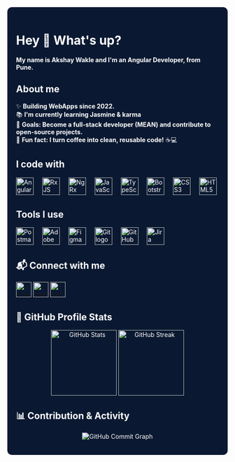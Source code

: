 <div style="background-color: #0a1931; color: white; padding: 20px; border-radius: 10px;">
  
<h1 align="left">Hey 👋 What's up?</h1>

<p align="left"><b>My name is Akshay Wakle and I'm an Angular Developer, from Pune.</b></b></p>

<h2 align="left">About me</h2>

<p align="left">
✨ <b>Building WebApps since 2022.</b><br>
📚 <b>I'm currently learning Jasmine & karma</b> <br>
🎯 <b>Goals: Become a full-stack developer (MEAN) and contribute to open-source projects.</b><br>
🎲 <b>Fun fact: I turn coffee into clean, reusable code!</b> ☕💻
</p>

<h2 align="left">I code with</h2>

<div align="left">
  <img src="https://cdn.jsdelivr.net/gh/devicons/devicon/icons/angularjs/angularjs-original.svg" height="40" alt="Angular logo" />
  <img width="12" />
  <img src="https://raw.githubusercontent.com/reactivex/reactivex.github.io/master/assets/Rx_Logo_S.png" height="40" alt="RxJS logo" />
  <img width="12" />
  <img src="https://ngrx.io/assets/images/badge.svg" height="40" alt="NgRx logo" />
  <img width="12" />
  <img src="https://cdn.jsdelivr.net/gh/devicons/devicon/icons/javascript/javascript-original.svg" height="40" alt="JavaScript logo" />
  <img width="12" />
  <img src="https://cdn.jsdelivr.net/gh/devicons/devicon/icons/typescript/typescript-original.svg" height="40" alt="TypeScript logo" />
  <img width="12" />
  <img src="https://cdn.jsdelivr.net/gh/devicons/devicon/icons/bootstrap/bootstrap-original.svg" height="40" alt="Bootstrap logo" />
  <img width="12" />
  <img src="https://cdn.jsdelivr.net/gh/devicons/devicon/icons/css3/css3-original.svg" height="40" alt="CSS3 logo" />
  <img width="12" />
  <img src="https://cdn.jsdelivr.net/gh/devicons/devicon/icons/html5/html5-original.svg" height="40" alt="HTML5 logo" />
</div>

<h2 align="left">Tools I use</h2>

<div align="left">
  <img src="https://cdn.jsdelivr.net/gh/devicons/devicon/icons/postman/postman-original.svg" height="40" alt="Postman logo" />
  <img width="12" />
  <img src="https://cdn.jsdelivr.net/gh/devicons/devicon/icons/xd/xd-plain.svg" height="40" alt="Adobe XD logo" />
  <img width="12" />
  <img src="https://cdn.jsdelivr.net/gh/devicons/devicon/icons/figma/figma-original.svg" height="40" alt="Figma logo" />
  <img width="12" />
  <img src="https://cdn.jsdelivr.net/gh/devicons/devicon/icons/git/git-original.svg" height="40" alt="Git logo" />
  <img width="12" />
  <img src="https://cdn.jsdelivr.net/gh/devicons/devicon/icons/github/github-original.svg" height="40" alt="GitHub logo" />
  <img width="12" />
  <img src="https://cdn.jsdelivr.net/gh/devicons/devicon/icons/jira/jira-original.svg" height="40" alt="Jira logo" />
</div>

<h2 align="left">📬 Connect with me</h2>

<div align="left">
  <a href="mailto:webdev.akshay@gmail.com" target="_blank">
    <img src="https://img.shields.io/static/v1?message=Gmail&logo=gmail&label=&color=D14836&logoColor=white&labelColor=&style=for-the-badge" height="35" alt="Gmail logo" />
  </a>

  <a href="https://www.linkedin.com/in/akshay-wakle/" target="_blank">
    <img src="https://img.shields.io/static/v1?message=LinkedIn&logo=linkedin&label=&color=0077B5&logoColor=white&labelColor=&style=for-the-badge" height="35" alt="LinkedIn logo" />
  </a>

  <a href="https://x.com/akshay_sw13" target="_blank">
    <img src="https://img.shields.io/static/v1?message=Twitter&logo=twitter&label=&color=1DA1F2&logoColor=white&labelColor=&style=for-the-badge" height="35" alt="Twitter logo" />
  </a>
</div>

<h2 align="left">🚀 GitHub Profile Stats</h2>

<p align="center">
  <img src="https://github-readme-stats.vercel.app/api?username=webdev-akshay&theme=dracula&show_icons=true&include_all_commits=true&count_private=true&hide_border=false" height="150" alt="GitHub Stats" />
  <img src="https://streak-stats.demolab.com?user=webdev-akshay&locale=en&mode=daily&theme=dark&hide_border=false&border_radius=5&order=3" height="150" alt="GitHub Streak" />
</p>

<h2 align="left">📊 Contribution & Activity</h2>

<p align="center">
  <img src="https://github-readme-activity-graph.vercel.app/graph?username=webdev-akshay&theme=github-dark&hide_border=false" alt="GitHub Commit Graph" />
</p>

</div>
